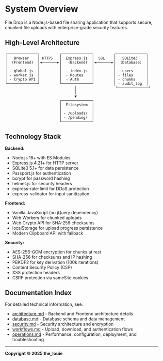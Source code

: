 # System Overview

File Drop is a Node.js-based file sharing application that supports secure, chunked file uploads with enterprise-grade security features.

## High-Level Architecture

```
┌──────────────┐         ┌──────────────┐         ┌──────────────┐
│   Browser    │ HTTPS   │  Express.js  │  SQL    │   SQLite3    │
│  (Frontend)  │◄───────►│   (Backend)  │◄───────►│  (Database)  │
│              │         │              │         │              │
│ - global.js  │         │  - index.js  │         │ - users      │
│ - worker.js  │         │  - Routes    │         │ - files      │
│ - Crypto API │         │  - Auth      │         │ - chunks     │
└──────────────┘         └──────────────┘         │ - audit_log  │
                                │                  └──────────────┘
                                │
                                ▼
                         ┌──────────────┐
                         │  Filesystem  │
                         │              │
                         │ - /uploads/  │
                         │ - /pending/  │
                         └──────────────┘
```

## Technology Stack

**Backend:**
- Node.js 18+ with ES Modules
- Express.js 4.21+ for HTTP server
- SQLite3 5.1+ for data persistence
- Passport.js for authentication
- bcrypt for password hashing
- helmet.js for security headers
- express-rate-limit for DDoS protection
- express-validator for input sanitization

**Frontend:**
- Vanilla JavaScript (no jQuery dependency)
- Web Workers for chunked uploads
- Web Crypto API for SHA-256 checksums
- localStorage for upload progress persistence
- Modern Clipboard API with fallback

**Security:**
- AES-256-GCM encryption for chunks at rest
- SHA-256 for checksums and IP hashing
- PBKDF2 for key derivation (100k iterations)
- Content Security Policy (CSP)
- XSS protection headers
- CSRF protection via sameSite cookies

## Documentation Index

For detailed technical information, see:
- [architecture.md](architecture.md) - Backend and Frontend architecture details
- [database.md](database.md) - Database schema and data management
- [security.md](security.md) - Security architecture and encryption
- [workflows.md](workflows.md) - Upload, download, and authentication flows
- [operations.md](operations.md) - Performance, configuration, deployment, and troubleshooting

---

**Copyright © 2025 the_louie**

